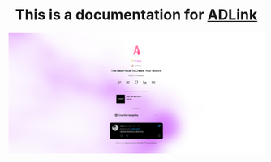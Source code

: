 <center><h1> This is a documentation for <a href="https://github.com/agcrisbp/ADLink">ADLink</a></h1></center>

![](/public/preview.png)